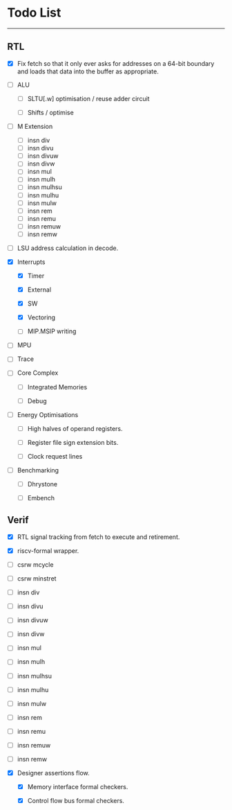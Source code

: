 
# Todo List

---

## RTL

- [x] Fix fetch so that it only ever asks for addresses on a 64-bit boundary
      and loads that data into the buffer as appropriate.

- [ ] ALU

  - [ ] SLTU[.w] optimisation / reuse adder circuit

  - [ ] Shifts / optimise

- [ ] M Extension

    - [ ] insn div
    - [ ] insn divu
    - [ ] insn divuw
    - [ ] insn divw
    - [ ] insn mul
    - [ ] insn mulh
    - [ ] insn mulhsu
    - [ ] insn mulhu
    - [ ] insn mulw
    - [ ] insn rem
    - [ ] insn remu
    - [ ] insn remuw
    - [ ] insn remw

- [ ] LSU address calculation in decode.

- [x] Interrupts

  - [x] Timer

  - [x] External

  - [x] SW

  - [x] Vectoring

  - [ ] MIP.MSIP writing

- [ ] MPU

- [ ] Trace

- [ ] Core Complex

  - [ ] Integrated Memories

  - [ ] Debug

- [ ] Energy Optimisations

  - [ ] High halves of operand registers.

  - [ ] Register file sign extension bits.

  - [ ] Clock request lines

- [ ] Benchmarking

  - [ ] Dhrystone

  - [ ] Embench


## Verif

- [x] RTL signal tracking from fetch to execute and retirement.

- [x] riscv-formal wrapper.

- [ ] csrw mcycle
- [ ] csrw minstret
- [ ] insn div
- [ ] insn divu
- [ ] insn divuw
- [ ] insn divw
- [ ] insn mul
- [ ] insn mulh
- [ ] insn mulhsu
- [ ] insn mulhu
- [ ] insn mulw
- [ ] insn rem
- [ ] insn remu
- [ ] insn remuw
- [ ] insn remw

- [x] Designer assertions flow.

  - [x] Memory interface formal checkers.

  - [x] Control flow bus formal checkers.

